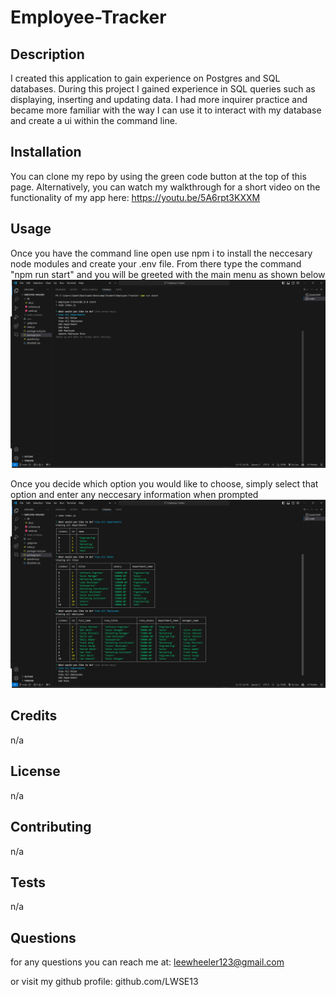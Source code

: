 # Employee-Tracker

## Description
I created this application to gain experience on Postgres and SQL databases. During this project I gained experience in SQL queries such as displaying, inserting and updating data. I had more inquirer practice and became more familiar with the way I can use it to interact with my database and create a ui within the command line.


## Installation
You can clone my repo by using the green code button at the top of this page. 
Alternatively, you can watch my walkthrough for a short video on the functionality of my app here: https://youtu.be/5A6rpt3KXXM

## Usage
Once you have the command line open use npm i to install the neccesary node modules and create your .env file. From there type the command "npm run start" and you will be greeted with the main menu as shown below
![main-menu](/assets/images/ss-menu.png)

Once you decide which option you would like to choose, simply select that option and enter any neccesary information when prompted
![display-menu](/assets/images/ss-display.png)

## Credits
n/a

## License
n/a

## Contributing
n/a

## Tests
n/a

## Questions
for any questions you can reach me at: leewheeler123@gmail.com 

or visit my github profile: github.com/LWSE13
